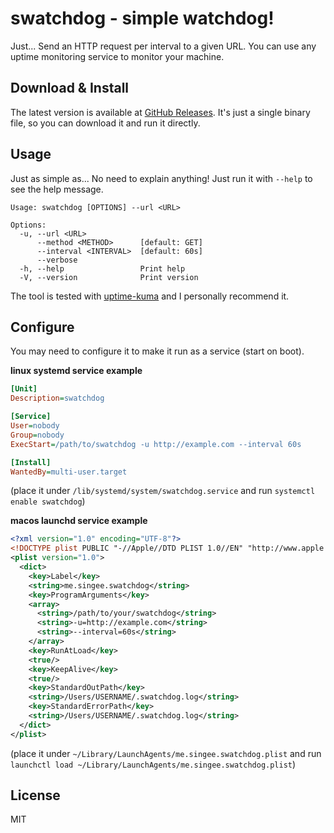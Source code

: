 # swatchdog - simple watchdog!

Just... Send an HTTP request per interval to a given URL. You can use any uptime monitoring service to monitor your machine.

## Download & Install

The latest version is available at [GitHub Releases](https://github.com/ImSingee/swatchdog/releases). It's just a single binary file, so you can download it and run it directly.

## Usage

Just as simple as... No need to explain anything! Just run it with `--help` to see the help message.

```
Usage: swatchdog [OPTIONS] --url <URL>

Options:
  -u, --url <URL>
      --method <METHOD>      [default: GET]
      --interval <INTERVAL>  [default: 60s]
      --verbose
  -h, --help                 Print help
  -V, --version              Print version
```

The tool is tested with [uptime-kuma](https://github.com/louislam/uptime-kuma) and I personally recommend it.

## Configure

You may need to configure it to make it run as a service (start on boot).

**linux systemd service example**

```ini
[Unit]
Description=swatchdog

[Service]
User=nobody
Group=nobody
ExecStart=/path/to/swatchdog -u http://example.com --interval 60s

[Install]
WantedBy=multi-user.target
```

(place it under `/lib/systemd/system/swatchdog.service` and run `systemctl enable swatchdog`)

**macos launchd service example**

```xml
<?xml version="1.0" encoding="UTF-8"?>
<!DOCTYPE plist PUBLIC "-//Apple//DTD PLIST 1.0//EN" "http://www.apple.com/DTDs/PropertyList-1.0.dtd">
<plist version="1.0">
  <dict>
    <key>Label</key>
    <string>me.singee.swatchdog</string>
    <key>ProgramArguments</key>
    <array>
      <string>/path/to/your/swatchdog</string>
      <string>-u=http://example.com</string>
      <string>--interval=60s</string>
    </array>
    <key>RunAtLoad</key>
    <true/>
    <key>KeepAlive</key>
    <true/>
    <key>StandardOutPath</key>
    <string>/Users/USERNAME/.swatchdog.log</string>
    <key>StandardErrorPath</key>
    <string>/Users/USERNAME/.swatchdog.log</string>
  </dict>
</plist>
```

(place it under `~/Library/LaunchAgents/me.singee.swatchdog.plist` and run `launchctl load ~/Library/LaunchAgents/me.singee.swatchdog.plist`)

## License

MIT